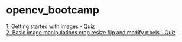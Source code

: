 # opencv_bootcamp
[1. Getting started with images - Quiz](01_Getting_Started_with_Images/01_Getting_Started_with_Images-quiz.md)<br>
[2. Basic image manipulations crop resize flip and modify pixels - Quiz](02_Basic_Image_Manipulations_Crop_Resize_Flip_and_Modify_Pixels/02_Basic_Image_Manipulations_Crop_Resize_Flip_and_Modify_Pixels-quiz.md)